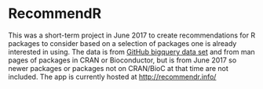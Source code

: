 # RecommendR

This was a short-term project in June 2017 to create recommendations for R packages to consider based on a selection of packages one is already interested in using.  The data is from  [GitHub bigquery data set](https://cloud.google.com/bigquery/public-data/github) and from man pages of packages in CRAN or Bioconductor, but is from June 2017 so newer packages or packages not on CRAN/BioC at that time are not included.  The app is currently hosted at http://recommendr.info/ 

